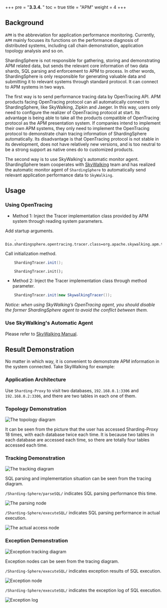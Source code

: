 +++
pre = "<b>3.3.4. </b>"
toc = true
title = "APM"
weight = 4
+++

## Background

`APM` is the abbreviation for application performance monitoring. 
Currently, `APM` mainly focuses its functions on the performance diagnosis of distributed systems, including call chain demonstration, application topology analysis and so on.

ShardingSphere is not responsible for gathering, storing and demonstrating APM related data, but sends the relevant core information of two data shards, SQL parsing and enforcement to APM to process. 
In other words, ShardingSphere is only responsible for generating valuable data and submitting it to relevant systems through standard protocol. 
It can connect to APM systems in two ways.

The first way is to send performance tracing data by OpenTracing API. 
APM products facing OpenTracing protocol can all automatically connect to ShardingSphere, like SkyWalking, Zipkin and Jaeger. 
In this way, users only need to configure the realizer of OpenTracing protocol at start. 
Its advantage is being able to take all the products compatible of OpenTracing protocol as the APM presentation system. 
If companies intend to implement their own APM systems, they only need to implement the OpenTracing protocol to demonstrate chain tracing information of ShardingSphere automatically. 
Its disadvantage is that OpenTracing protocol is not stable in its development, does not have relatively new versions, and is too neutral to be a strong support as native ones do to customized products.

The second way is to use SkyWalking's automatic monitor agent. 
ShardingSphere team cooperates with [SkyWalking](http://skywalking.io/) team and has realized the automatic monitor agent of `ShardingSphere` to automatically send relevant application performance data to `SkyWalking`.

## Usage

### Using OpenTracing

* Method 1: Inject the Tracer implementation class provided by APM system through reading system parameters.



Add startup arguments.

```
    -Dio.shardingsphere.opentracing.tracer.class=org.apache.skywalking.apm.toolkit.opentracing.SkywalkingTracer
```

Call initialization method.

```java
    ShardingTracer.init();
```

```
    ShardingTracer.init();
```

* Method 2: Inject the Tracer implementation class through method parameter.

```java
    ShardingTracer.init(new SkywalkingTracer());
```

*Notice: when using SkyWalking’s OpenTracing agent, you should disable the former ShardingSphere agent to avoid the conflict between them.*

### Use SkyWalking's Automatic Agent

Please refer to [SkyWalking Manual](https://github.com/apache/incubator-skywalking/blob/5.x/docs/en/Quick-start.md).

## Result Demonstration

No matter in which way, it is convenient to demonstrate APM information in the system connected. Take SkyWalking for example:

### Application Architecture

Use `Sharding-Proxy` to visit two databases, `192.168.0.1:3306` and `192.168.0.2:3306`, and there are two tables in each one of them.

### Topology Demonstration

![The topology diagram](http://shardingsphere.jd.com/document/current/img/apm/5x_topology.png)

It can be seen from the picture that the user has accessed Sharding-Proxy 18 times, with each database twice each time. 
It is because two tables in each database are accessed each time, so there are totally four tables accessed each time.

### Tracking Demonstration

![The tracking diagram](http://shardingsphere.jd.com/document/current/img/apm/5x_trace.png)

SQL parsing and implementation situation can be seen from the tracing diagram.

`/Sharding-Sphere/parseSQL/` indicates SQL parsing performance this time.

![The parsing node](http://shardingsphere.jd.com/document/current/img/apm/5x_parse.png)

`/Sharding-Sphere/executeSQL/` indicates SQL parsing performance in actual execution.

![The actual access node](http://shardingsphere.jd.com/document/current/img/apm/5x_executeSQL.png)

### Exception Demonstration

![Exception tracking diagram](http://shardingsphere.jd.com/document/current/img/apm/5x_trace_err.png)

Exception nodes can be seen from the tracing diagram.

`/Sharding-Sphere/executeSQL/` indicates exception results of SQL execution.

![Exception node](http://shardingsphere.jd.com/document/current/img/apm/5x_executeSQL_Tags_err.png)

`/Sharding-Sphere/executeSQL/` indicates the exception log of SQL execution.

![Exception log](http://shardingsphere.jd.com/document/current/img/apm/5x_executeSQL_Logs_err.png)
